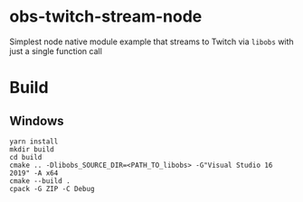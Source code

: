 # obs-twitch-stream-node

Simplest node native module example that streams to Twitch via `libobs` with just a single function call

# Build

## Windows

```
yarn install
mkdir build
cd build
cmake .. -Dlibobs_SOURCE_DIR=<PATH_TO_libobs> -G"Visual Studio 16 2019" -A x64
cmake --build .
cpack -G ZIP -C Debug
```